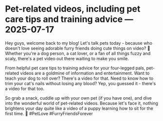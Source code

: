 # Pet-related videos, including pet care tips and training advice — 2025-07-17

Hey guys, welcome back to my blog! Let's talk pets today - because who doesn't love seeing adorable furry friends doing cute things on video? 🐾 Whether you're a dog person, a cat lover, or a fan of all things fuzzy and scaly, there's a pet video out there waiting to make you smile.

From helpful pet care tips to training advice for your four-legged pals, pet-related videos are a goldmine of information and entertainment. Want to teach your dog to roll over? There's a video for that. Need to know how to trim your cat's nails without losing any blood? Yep, you guessed it - there's a video for that too. 

So grab a snack, cuddle up with your own pet (if you have one), and dive into the wonderful world of pet-related videos. Because let's face it, nothing brightens your day quite like a video of a puppy learning how to sit for the first time. 🐶 #PetLove #FurryFriendsForever
